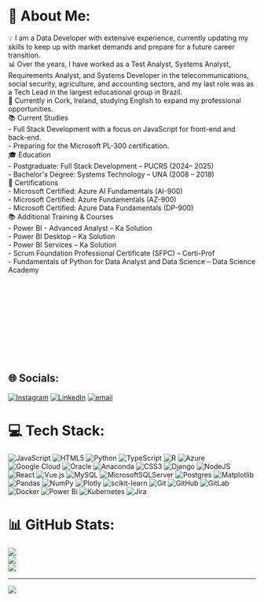 # 💫 About Me:
💡 I am a Data Developer with extensive experience, currently updating my skills to keep up with market demands and prepare for a future career transition. <br>📊 Over the years, I have worked as a Test Analyst, Systems Analyst, Requirements Analyst, and Systems Developer in the telecommunications, social security, agriculture, and accounting sectors, and my last role was as a Tech Lead in the largest educational group in Brazil.<br>📍 Currently in Cork, Ireland, studying English to expand my professional opportunities.<br>📚 Current Studies<br> - Full Stack Development with a focus on JavaScript for front-end and back-end.<br> - Preparing for the Microsoft PL-300 certification.<br>🎓 Education<br> - Postgraduate: Full Stack Development – PUCRS (2024– 2025)<br> - Bachelor's Degree: Systems Technology – UNA (2008 – 2018)<br>📜 Certifications<br> - Microsoft Certified: Azure AI Fundamentals (AI-900) <br> - Microsoft Certified: Azure Fundamentals (AZ-900) <br> - Microsoft Certified: Azure Data Fundamentals (DP-900)<br>📚 Additional Training & Courses<br> - Power BI - Advanced Analyst – Ka Solution<br> - Power BI Desktop – Ka Solution<br> - Power BI Services – Ka Solution<br> - Scrum Foundation Professional Certificate (SFPC) – Certi-Prof<br> - Fundamentals of Python for Data Analyst and Data Science – Data Science Academy<br><br><br><br><br><br><br><br><br><br><br>


## 🌐 Socials:
[![Instagram](https://img.shields.io/badge/Instagram-%23E4405F.svg?logo=Instagram&logoColor=white)](https://instagram.com/marcelobraga189) [![LinkedIn](https://img.shields.io/badge/LinkedIn-%230077B5.svg?logo=linkedin&logoColor=white)](https://linkedin.com/in/marcelo-braga-792771241) [![email](https://img.shields.io/badge/Email-D14836?logo=gmail&logoColor=white)](mailto:marcelo.s.braga@outlook.com) 

# 💻 Tech Stack:
![JavaScript](https://img.shields.io/badge/javascript-%23323330.svg?style=for-the-badge&logo=javascript&logoColor=%23F7DF1E) ![HTML5](https://img.shields.io/badge/html5-%23E34F26.svg?style=for-the-badge&logo=html5&logoColor=white) ![Python](https://img.shields.io/badge/python-3670A0?style=for-the-badge&logo=python&logoColor=ffdd54) ![TypeScript](https://img.shields.io/badge/typescript-%23007ACC.svg?style=for-the-badge&logo=typescript&logoColor=white) ![R](https://img.shields.io/badge/r-%23276DC3.svg?style=for-the-badge&logo=r&logoColor=white) ![Azure](https://img.shields.io/badge/azure-%230072C6.svg?style=for-the-badge&logo=microsoftazure&logoColor=white) ![Google Cloud](https://img.shields.io/badge/GoogleCloud-%234285F4.svg?style=for-the-badge&logo=google-cloud&logoColor=white) ![Oracle](https://img.shields.io/badge/Oracle-F80000?style=for-the-badge&logo=oracle&logoColor=white) ![Anaconda](https://img.shields.io/badge/Anaconda-%2344A833.svg?style=for-the-badge&logo=anaconda&logoColor=white) ![CSS3](https://img.shields.io/badge/css3-%231572B6.svg?style=for-the-badge&logo=css3&logoColor=white) ![Django](https://img.shields.io/badge/django-%23092E20.svg?style=for-the-badge&logo=django&logoColor=white) ![NodeJS](https://img.shields.io/badge/node.js-6DA55F?style=for-the-badge&logo=node.js&logoColor=white) ![React](https://img.shields.io/badge/react-%2320232a.svg?style=for-the-badge&logo=react&logoColor=%2361DAFB) ![Vue.js](https://img.shields.io/badge/vue.js-%2335495e.svg?style=for-the-badge&logo=vuedotjs&logoColor=%234FC08D) ![MySQL](https://img.shields.io/badge/mysql-4479A1.svg?style=for-the-badge&logo=mysql&logoColor=white) ![MicrosoftSQLServer](https://img.shields.io/badge/Microsoft%20SQL%20Server-CC2927?style=for-the-badge&logo=microsoft%20sql%20server&logoColor=white) ![Postgres](https://img.shields.io/badge/postgres-%23316192.svg?style=for-the-badge&logo=postgresql&logoColor=white) ![Matplotlib](https://img.shields.io/badge/Matplotlib-%23ffffff.svg?style=for-the-badge&logo=Matplotlib&logoColor=black) ![Pandas](https://img.shields.io/badge/pandas-%23150458.svg?style=for-the-badge&logo=pandas&logoColor=white) ![NumPy](https://img.shields.io/badge/numpy-%23013243.svg?style=for-the-badge&logo=numpy&logoColor=white) ![Plotly](https://img.shields.io/badge/Plotly-%233F4F75.svg?style=for-the-badge&logo=plotly&logoColor=white) ![scikit-learn](https://img.shields.io/badge/scikit--learn-%23F7931E.svg?style=for-the-badge&logo=scikit-learn&logoColor=white) ![Git](https://img.shields.io/badge/git-%23F05033.svg?style=for-the-badge&logo=git&logoColor=white) ![GitHub](https://img.shields.io/badge/github-%23121011.svg?style=for-the-badge&logo=github&logoColor=white) ![GitLab](https://img.shields.io/badge/gitlab-%23181717.svg?style=for-the-badge&logo=gitlab&logoColor=white) ![Docker](https://img.shields.io/badge/docker-%230db7ed.svg?style=for-the-badge&logo=docker&logoColor=white) ![Power Bi](https://img.shields.io/badge/power_bi-F2C811?style=for-the-badge&logo=powerbi&logoColor=black) ![Kubernetes](https://img.shields.io/badge/kubernetes-%23326ce5.svg?style=for-the-badge&logo=kubernetes&logoColor=white) ![Jira](https://img.shields.io/badge/jira-%230A0FFF.svg?style=for-the-badge&logo=jira&logoColor=white)
# 📊 GitHub Stats:
![](https://github-readme-stats.vercel.app/api?username=marcelosbraga&theme=dark&hide_border=false&include_all_commits=true&count_private=true)<br/>
![](https://nirzak-streak-stats.vercel.app/?user=marcelosbraga&theme=dark&hide_border=false)<br/>
![](https://github-readme-stats.vercel.app/api/top-langs/?username=marcelosbraga&theme=dark&hide_border=false&include_all_commits=true&count_private=true&layout=compact)

---
[![](https://visitcount.itsvg.in/api?id=marcelosbraga&icon=0&color=0)](https://visitcount.itsvg.in)

<!-- Proudly created with GPRM ( https://gprm.itsvg.in ) -->
